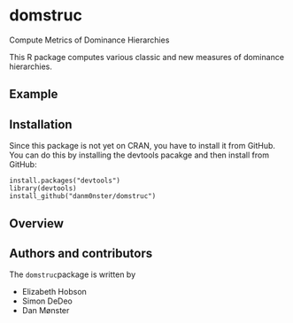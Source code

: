 # domstruc
Compute Metrics of Dominance Hierarchies

This R package computes various classic and new measures of dominance hierarchies.

## Example

## Installation
Since this package is not yet on CRAN, you have to install it from GitHub. You can do this by installing the devtools pacakge and then install from GitHub:

```
install.packages("devtools")
library(devtools)
install_github("danm0nster/domstruc")
```

## Overview

## Authors and contributors
The `domstruc`package is written by

* Elizabeth Hobson
* Simon DeDeo
* Dan Mønster
